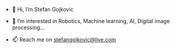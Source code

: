 - 👋 Hi, I’m Stefan Gojkovic
- 👀 I’m interested in Robotics, Machine learning, AI, Digital image processing...

- 📫 Reach me on stefangojkovic@live.com 


